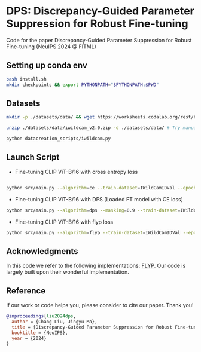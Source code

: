 # DPS: Discrepancy-Guided Parameter Suppression for Robust Fine-tuning

Code for the paper Discrepancy-Guided Parameter Suppression for Robust Fine-tuning (NeuIPS 2024 @ FITML)


## Setting up conda env
```bash
bash install.sh
mkdir checkpoints && export PYTHONPATH="$PYTHONPATH:$PWD"
```

## Datasets 

```bash
mkdir -p ./datasets/data/ && wget https://worksheets.codalab.org/rest/bundles/0x6313da2b204647e79a14b468131fcd64/contents/blob/ -O ./datasets/data/iwildcam_v2.0.zip --no-check-certificate

unzip ./datasets/data/iwildcam_v2.0.zip -d ./datasets/data/ # Try manually unzip if it doesn't work

python datacreation_scripts/iwildcam.py
```

## Launch Script

- Fine-tuning CLIP ViT-B/16 with cross entropy loss
```bash

python src/main.py --algorithm=ce --train-dataset=IWildCamIDVal --epochs=20 --lr=1e-5 --wd=0.2 --batch-size=64 --model=ViT-B/16 --eval-datasets=IWildCamIDVal,IWildCamID,IWildCamOOD --template=iwildcam_template  --save=./checkpoints/ --data-location=./datasets/data/ --ft_data="./datasets/csv/iwildcam_v2.0/train.csv" --csv-img-key filepath --csv-caption-key title --exp_name=iwildcam/ce_loss 

```

- Fine-tuning CLIP ViT-B/16 with DPS (Loaded FT model with CE loss)
```bash
python src/main.py --algorithm=dps --masking=0.9 --train-dataset=IWildCamIDVal --epochs=20 --lr=1e-5 --wd=0.2 --batch-size=64 --model=ViT-B/16 --eval-datasets=IWildCamIDVal,IWildCamID,IWildCamOOD --template=iwildcam_template  --save=./checkpoints/ --data-location=./datasets/data/ --ft_data="./datasets/csv/iwildcam_v2.0/train.csv" --csv-img-key filepath --csv-caption-key title --exp_name=iwildcam/dps_loss_mask0.9 --clip_load="./checkpoints/iwildcam/ce_loss/_BS64_WD0.2_LR1e-05_run1/checkpoint_7.pt"

```

- Fine-tuning CLIP ViT-B/16 with flyp loss
```bash
python src/main.py --algorithm=flyp --train-dataset=IWildCamIDVal --epochs=20 --lr=1e-5 --wd=0.2 --batch-size=64 --model=ViT-B/16 --eval-datasets=IWildCamIDVal,IWildCamID,IWildCamOOD --template=iwildcam_template  --save=./checkpoints/ --data-location=./datasets/data/ --ft_data="./datasets/csv/iwildcam_v2.0/train.csv" --csv-img-key filepath --csv-caption-key title --exp_name=iwildcam/flyp_loss

```


## Acknowledgments
In this code we refer to the following implementations: [FLYP](https://github.com/locuslab/FLYP/tree/main). Our code is largely built upon their wonderful implementation. 

## Reference

If our work or code helps you, please consider to cite our paper. Thank you!
```BibTeX
@inproceedings{liu2024dps,
  author = {Chang Liu, Jingyu Ma},
  title = {Discrepancy-Guided Parameter Suppression for Robust Fine-tuning},
  booktitle = {NeuIPS},
  year = {2024}
}
```